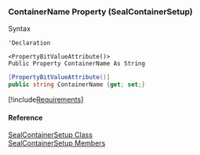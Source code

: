 ﻿### ContainerName Property (SealContainerSetup)

Syntax

```vbnet
'Declaration

<PropertyBitValueAttribute()>
Public Property ContainerName As String
```

```csharp
[PropertyBitValueAttribute()]
public string ContainerName {get; set;}
```

[!include[Requirements](../partials/requirements.md)]

#### Reference

[SealContainerSetup Class](FChoice.Toolkits.Clarify~FChoice.Toolkits.Clarify.Logistics.SealContainerSetup.md)  
[SealContainerSetup Members](FChoice.Toolkits.Clarify~FChoice.Toolkits.Clarify.Logistics.SealContainerSetup_members.md)